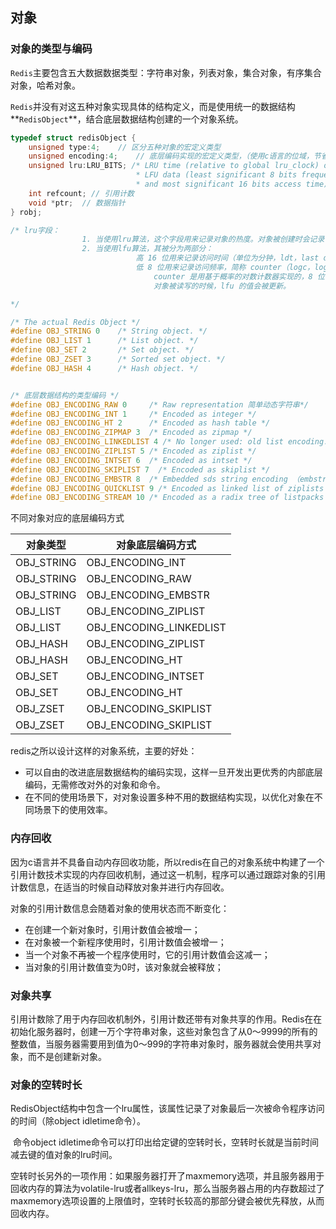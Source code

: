 ## 对象



### 对象的类型与编码

`Redis`主要包含五大数据数据类型：字符串对象，列表对象，集合对象，有序集合对象，哈希对象。

`Redis`并没有对这五种对象实现具体的结构定义，而是使用统一的数据结构**`RedisObject`**，结合底层数据结构创建的一个对象系统。

```c
typedef struct redisObject {
    unsigned type:4;	// 区分五种对象的宏定义类型
    unsigned encoding:4;	// 底层编码实现的宏定义类型，（使用c语言的位域，节省内存）
    unsigned lru:LRU_BITS; /* LRU time (relative to global lru_clock) or
                            * LFU data (least significant 8 bits frequency
                            * and most significant 16 bits access time). */
    int refcount; // 引用计数
    void *ptr;	// 数据指针
} robj;

/* lru字段：
				1. 当使用lru算法，这个字段用来记录对象的热度。对象被创建时会记录 lru 值。在被访问的时候也会更新 lru 的值，但不是获取系统当前的时间戳，而是设置为全局变量 server.lruclock 的值。
				2. 当使用lfu算法，其被分为两部分：
    						高 16 位用来记录访问时间（单位为分钟，ldt，last decrement time）
    						低 8 位用来记录访问频率，简称 counter（logc，logistic counter）
								counter 是用基于概率的对数计数器实现的，8 位可以表示百万次的访问频率。
								对象被读写的时候，lfu 的值会被更新。

*/

/* The actual Redis Object */
#define OBJ_STRING 0    /* String object. */
#define OBJ_LIST 1      /* List object. */
#define OBJ_SET 2       /* Set object. */
#define OBJ_ZSET 3      /* Sorted set object. */
#define OBJ_HASH 4      /* Hash object. */


/* 底层数据结构的类型编码 */
#define OBJ_ENCODING_RAW 0     /* Raw representation 简单动态字符串*/
#define OBJ_ENCODING_INT 1     /* Encoded as integer */
#define OBJ_ENCODING_HT 2      /* Encoded as hash table */
#define OBJ_ENCODING_ZIPMAP 3  /* Encoded as zipmap */
#define OBJ_ENCODING_LINKEDLIST 4 /* No longer used: old list encoding. */
#define OBJ_ENCODING_ZIPLIST 5 /* Encoded as ziplist */
#define OBJ_ENCODING_INTSET 6  /* Encoded as intset */
#define OBJ_ENCODING_SKIPLIST 7  /* Encoded as skiplist */
#define OBJ_ENCODING_EMBSTR 8  /* Embedded sds string encoding （embstr编码的简单动态字符串）*/
#define OBJ_ENCODING_QUICKLIST 9 /* Encoded as linked list of ziplists */
#define OBJ_ENCODING_STREAM 10 /* Encoded as a radix tree of listpacks */
```



不同对象对应的底层编码方式

| 对象类型   | 对象底层编码方式        |
| ---------- | ----------------------- |
| OBJ_STRING | OBJ_ENCODING_INT        |
| OBJ_STRING | OBJ_ENCODING_RAW        |
| OBJ_STRING | OBJ_ENCODING_EMBSTR     |
| OBJ_LIST   | OBJ_ENCODING_ZIPLIST    |
| OBJ_LIST   | OBJ_ENCODING_LINKEDLIST |
| OBJ_HASH   | OBJ_ENCODING_ZIPLIST    |
| OBJ_HASH   | OBJ_ENCODING_HT         |
| OBJ_SET    | OBJ_ENCODING_INTSET     |
| OBJ_SET    | OBJ_ENCODING_HT         |
| OBJ_ZSET   | OBJ_ENCODING_SKIPLIST   |
| OBJ_ZSET   | OBJ_ENCODING_SKIPLIST   |

redis之所以设计这样的对象系统，主要的好处：

- 可以自由的改进底层数据结构的编码实现，这样一旦开发出更优秀的内部底层编码，无需修改对外的对象和命令。
- 在不同的使用场景下，对对象设置多种不用的数据结构实现，以优化对象在不同场景下的使用效率。

### 内存回收

​		因为c语言并不具备自动内存回收功能，所以redis在自己的对象系统中构建了一个引用计数技术实现的内存回收机制，通过这一机制，程序可以通过跟踪对象的引用计数信息，在适当的时候自动释放对象并进行内存回收。

对象的引用计数信息会随着对象的使用状态而不断变化：

- 在创建一个新对象时，引用计数值会被增一；
- 在对象被一个新程序使用时，引用计数值会被增一；
- 当一个对象不再被一个程序使用时，它的引用计数值会这减一；
- 当对象的引用计数值变为0时，该对象就会被释放；

### 对象共享

​		引用计数除了用于内存回收机制外，引用计数还带有对象共享的作用。Redis在在初始化服务器时，创建一万个字符串对象，这些对象包含了从0～9999的所有的整数值，当服务器需要用到值为0～999的字符串对象时，服务器就会使用共享对象，而不是创建新对象。

### 对象的空转时长

​		RedisObject结构中包含一个lru属性，该属性记录了对象最后一次被命令程序访问的时间（除object idletime命令）。

​		命令object idletime命令可以打印出给定键的空转时长，空转时长就是当前时间减去键的值对象的lru时间。

​		空转时长另外的一项作用：如果服务器打开了maxmemory选项，并且服务器用于回收内存的算法为volatile-lru或者allkeys-lru，那么当服务器占用的内存数超过了maxmemory选项设置的上限值时，空转时长较高的那部分键会被优先释放，从而回收内存。



​		

